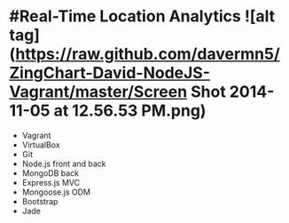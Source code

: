 #**Real-Time Location Analytics**
![alt tag](https://raw.github.com/davermn5/ZingChart-David-NodeJS-Vagrant/master/Screen Shot 2014-11-05 at 12.56.53 PM.png)
============================
- Vagrant
- VirtualBox
- Git
- Node.js front and back
- MongoDB back
- Express.js MVC
- Mongoose.js ODM
- Bootstrap
- Jade
